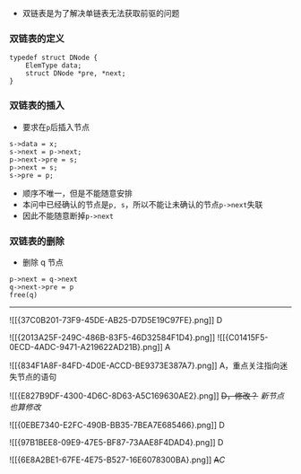 * 双链表是为了解决单链表无法获取前驱的问题

### 双链表的定义

```
typedef struct DNode {
	ElemType data;
	struct DNode *pre, *next;
}
```

### 双链表的插入

* 要求在`p`后插入节点
```
s->data = x;
s->next = p->next;
p->next->pre = s;
p->next = s;
s->pre = p;
```
* 顺序不唯一，但是不能随意安排
* 本问中已经确认的节点是`p, s`，所以不能让未确认的节点`p->next`失联
* 因此不能随意断掉`p->next`

### 双链表的删除

- 删除 q 节点
```
p->next = q->next
q->next->pre = p
free(q)
```

-------------
![[{37C0B201-73F9-45DE-AB25-D7D5E19C97FE}.png]]
D

![[{2013A25F-249C-486B-83F5-46D32584F1D4}.png]]
![[{C01415F5-0ECD-4ADC-9471-A219622AD21B}.png]]
A

![[{834F1A8F-84FD-4D0E-ACCD-BE9373E387A7}.png]]
A，重点关注指向迷失节点的语句

![[{E827B9DF-4300-4D6C-8D63-A5C169630AE2}.png]]
~~D，修改？~~
*新节点也算修改*

![[{0EBE7340-E2FC-490B-BB35-7BEA7E685466}.png]]
D

![[{97B1BEE8-09E9-47E5-BF87-73AAE8F4DAD4}.png]]
D

![[{6E8A2BE1-67FE-4E75-B527-16E6078300BA}.png]]
~~A~~*C*